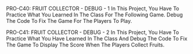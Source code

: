 PRO-C40: FRUIT COLLECTOR - DEBUG - 1
In This Project, You Have To Practice What You Learned In The Class For The Following Game. Debug The Code To Fix The Game For The Players To Play.

PRO-C41: FRUIT COLLECTOR - DEBUG - 2
In This Project, You Have To Practice What You Have Learned In The Class And Debug The Code To Fix The Game To Display The Score When The Players Collect Fruits.
